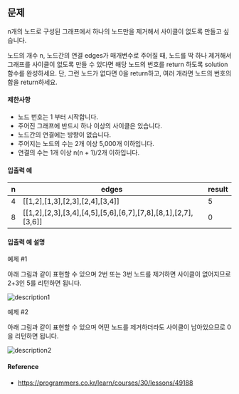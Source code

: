 ## 문제
n개의 노드로 구성된 그래프에서 하나의 노드만을 제거해서 사이클이 없도록 만들고 싶습니다.

노드의 개수 n, 노드간의 연결 edges가 매개변수로 주어질 때, 노드를 딱 하나 제거해서 그래프를 사이클이 없도록 만들 수 있다면 해당 노드의 번호를 return 하도록 solution 함수를 완성하세요.
단, 그런 노드가 없다면 0을 return하고, 여러 개라면 노드의 번호의 합을 return하세요.

#### 제한사항
* 노드 번호는 1 부터 시작합니다.
* 주어진 그래프에 반드시 하나 이상의 사이클은 있습니다.
* 노드간의 연결에는 방향이 없습니다.
* 주어지는 노드의 수는 2개 이상 5,000개 이하입니다.
* 연결의 수는 1개 이상 n(n + 1)/2개 이하입니다.

#### 입출력 예

n | edges | result
--- | --- | ---
4 | [[1,2],[1,3],[2,3],[2,4],[3,4]] | 5
8 | [[1,2],[2,3],[3,4],[4,5],[5,6],[6,7],[7,8],[8,1],[2,7],[3,6]] | 0

#### 입출력 예 설명
예제 #1

아래 그림과 같이 표현할 수 있으며 2번 또는 3번 노드를 제거하면 사이클이 없어지므로 2+3인 5를 리턴하면 됩니다.

![description1](https://grepp-programmers.s3.amazonaws.com/files/ybm/73d11fb25f/7e441daa-ccbc-4b47-9cac-bda77f5fbb1b.png)

예제 #2

아래 그림과 같이 표현할 수 있으며 어떤 노드를 제거하더라도 사이클이 남아있으므로 0을 리턴하면 됩니다.

![description2](https://grepp-programmers.s3.amazonaws.com/files/ybm/b34cc9ff37/d12db4af-097b-411c-8996-8fdfb45dce68.png)

#### Reference
* https://programmers.co.kr/learn/courses/30/lessons/49188